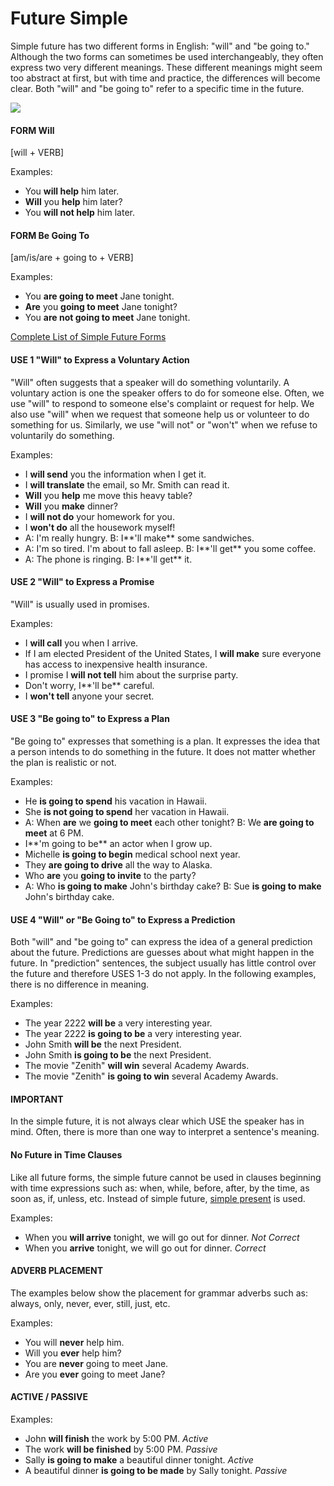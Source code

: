 # Future Simple

Simple future has two different forms in English: "will" and "be going to." Although the two forms can sometimes be used interchangeably, they often express two very different meanings. These different meanings might seem too abstract at first, but with time and practice, the differences will become clear. Both "will" and "be going to" refer to a specific time in the future.

![](https://www.englishpage.com/image/verbs/simplefuture.gif)

#### FORM Will

\[will + VERB\]

Examples:

* You **will help** him later.
* **Will** you **help** him later?
* You **will not help** him later.

#### FORM Be Going To

\[am/is/are + going to + VERB\]

Examples:

* You **are going to meet** Jane tonight.
* **Are** you **going to meet** Jane tonight?
* You **are not going to meet** Jane tonight.

[Complete List of Simple Future Forms](https://www.englishpage.com/verbpage/simplefutureforms.html)

#### USE 1 "Will" to Express a Voluntary Action

"Will" often suggests that a speaker will do something voluntarily. A voluntary action is one the speaker offers to do for someone else. Often, we use "will" to respond to someone else's complaint or request for help. We also use "will" when we request that someone help us or volunteer to do something for us. Similarly, we use "will not" or "won't" when we refuse to voluntarily do something.

Examples:

* I **will send** you the information when I get it.
* I **will translate** the email, so Mr. Smith can read it.
* **Will** you **help** me move this heavy table?
* **Will** you **make** dinner?
* I **will not do** your homework for you.
* I **won't do** all the housework myself!
* A: I'm really hungry. B: I**'ll make** some sandwiches.
* A: I'm so tired. I'm about to fall asleep. B: I**'ll get** you some coffee.
* A: The phone is ringing. B: I**'ll get** it.

#### USE 2 "Will" to Express a Promise

"Will" is usually used in promises.

Examples:

* I **will call** you when I arrive.
* If I am elected President of the United States, I **will make** sure everyone has access to inexpensive health insurance.
* I promise I **will not tell** him about the surprise party.
* Don't worry, I**'ll be** careful.
* I **won't tell** anyone your secret.

#### USE 3 "Be going to" to Express a Plan

"Be going to" expresses that something is a plan. It expresses the idea that a person intends to do something in the future. It does not matter whether the plan is realistic or not.

Examples:

* He **is going to spend** his vacation in Hawaii.
* She **is not going to spend** her vacation in Hawaii.
* A: When **are** we **going to meet** each other tonight? B: We **are going to meet** at 6 PM.
* I**'m going to be** an actor when I grow up.
* Michelle **is going to begin** medical school next year.
* They **are going to drive** all the way to Alaska.
* Who **are** you **going to invite** to the party?
* A: Who **is going to make** John's birthday cake? B: Sue **is going to make** John's birthday cake.

#### USE 4 "Will" or "Be Going to" to Express a Prediction

Both "will" and "be going to" can express the idea of a general prediction about the future. Predictions are guesses about what might happen in the future. In "prediction" sentences, the subject usually has little control over the future and therefore USES 1-3 do not apply. In the following examples, there is no difference in meaning.

Examples:

* The year 2222 **will be** a very interesting year.
* The year 2222 **is going to be** a very interesting year.
* John Smith **will be** the next President.
* John Smith **is going to be** the next President.
* The movie "Zenith" **will win** several Academy Awards.
* The movie "Zenith" **is going to win** several Academy Awards.

#### IMPORTANT

In the simple future, it is not always clear which USE the speaker has in mind. Often, there is more than one way to interpret a sentence's meaning.

#### No Future in Time Clauses

Like all future forms, the simple future cannot be used in clauses beginning with time expressions such as: when, while, before, after, by the time, as soon as, if, unless, etc. Instead of simple future, [simple present](https://www.englishpage.com/verbpage/simplepresent.html) is used.

Examples:

* When you **will arrive** tonight, we will go out for dinner. _Not Correct_
* When you **arrive** tonight, we will go out for dinner. _Correct_

#### ADVERB PLACEMENT

The examples below show the placement for grammar adverbs such as: always, only, never, ever, still, just, etc.

Examples:

* You will **never** help him.
* Will you **ever** help him?
* You are **never** going to meet Jane.
* Are you **ever** going to meet Jane?

#### ACTIVE / PASSIVE

Examples:

* John **will finish** the work by 5:00 PM. _Active_
* The work **will be finished** by 5:00 PM. _Passive_
* Sally **is going to make** a beautiful dinner tonight. _Active_
* A beautiful dinner **is going to be made** by Sally tonight. _Passive_

